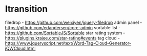 # Itransition

filedrop - https://github.com/weixiyen/jquery-filedrop
admin panel - https://github.com/edandersen/core-admin
sortable list - https://github.com/SortableJS/Sortable
star rating system - https://plugins.krajee.com/star-rating#events
tag cloud - https://www.jqueryscript.net/text/Word-Tag-Cloud-Generator-jQWCloud.html
